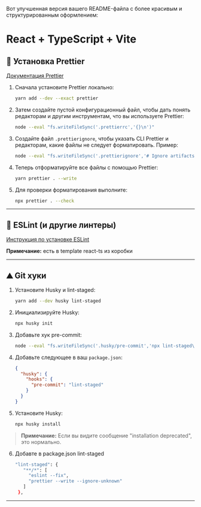 Вот улучшенная версия вашего README-файла с более красивым и структурированным оформлением:

# React + TypeScript + Vite

## 🚀 Установка Prettier

[Документация Prettier](https://prettier.io/docs/en/install.html)

1. Сначала установите Prettier локально:
   ```bash
   yarn add --dev --exact prettier
   ```

2. Затем создайте пустой конфигурационный файл, чтобы дать понять редакторам и другим инструментам, что вы используете Prettier:
   ```bash
   node --eval "fs.writeFileSync('.prettierrc','{}\n')"
   ```

3. Создайте файл `.prettierignore`, чтобы указать CLI Prettier и редакторам, какие файлы не следует форматировать. Пример:
   ```bash
   node --eval "fs.writeFileSync('.prettierignore','# Ignore artifacts:\nbuild\ncoverage\n')"
   ```

4. Теперь отформатируйте все файлы с помощью Prettier:
   ```bash
   yarn prettier . --write
   ```

5. Для проверки форматирования выполните:
   ```bash
   npx prettier . --check
   ```

---

## 🧪 ESLint (и другие линтеры)

[Инструкция по установке ESLint](https://github.com/prettier/eslint-config-prettier#installation)

**Примечание:** есть в template react-ts из коробки

---
## ⛰️ Git хуки

1. Установите Husky и lint-staged:
   ```bash
   yarn add --dev husky lint-staged
   ```

2. Инициализируйте Husky:
   ```bash
   npx husky init
   ```

3. Добавьте хук pre-commit:
   ```bash
   node --eval "fs.writeFileSync('.husky/pre-commit','npx lint-staged\n')"
   ```

4. Добавьте следующее в ваш `package.json`:
   ```json
   {
     "husky": {
       "hooks": {
         "pre-commit": "lint-staged"
       }
     }
   }
   ```

5. Установите Husky:
   ```bash
   npx husky install
   ```

> **Примечание:** Если вы видите сообщение "installation deprecated", это нормально.

6. Добавте в package.json lint-staged
    ```bash
   "lint-staged": {
       "**/*": [
         "eslint --fix",
         "prettier --write --ignore-unknown"
       ]
     },
    ```
---
